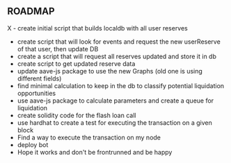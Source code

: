 ## ROADMAP

X - create initial script that builds localdb with all user reserves

- create script that will look for events and request the new userReserve of that user, then update DB
- create a script that will request all reserves updated and store it in db
- create script to get updated reserve data
- update aave-js package to use the new Graphs (old one is using different fields)
- find minimal calculation to keep in the db to classify potential liquidation opportunities
- use aave-js package to calculate parameters and create a queue for liquidation
- create solidity code for the flash loan call
- use hardhat to create a test for executing the transaction on a given block
- Find a way to execute the transaction on my node
- deploy bot
- Hope it works and don't be frontrunned and be happy
